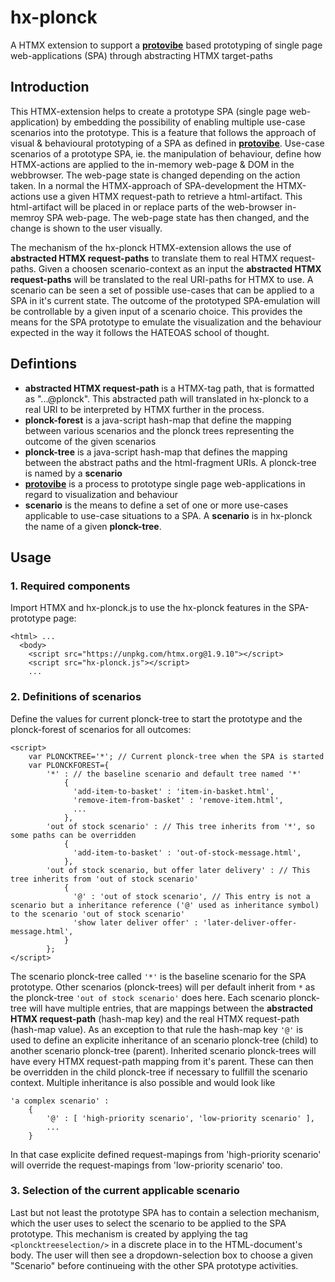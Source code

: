 # hx-plonck
A HTMX extension to support a __[protovibe](https://github.com/sascha-dibbern/protovibe)__ based prototyping of single page web-applications (SPA) through abstracting HTMX target-paths

## Introduction
This HTMX-extension helps to create a prototype SPA (single page web-application) by embedding the possibility of enabling multiple use-case scenarios into the prototype. This is a feature that follows the approach of visual & behavioural prototyping of a SPA as defined in __[protovibe](https://github.com/sascha-dibbern/protovibe)__.
Use-case scenarios of a prototype SPA, ie. the manipulation of behaviour, define how HTMX-actions are applied to the in-memory web-page & DOM in the webbrowser. The web-page state is changed depending on the action taken. In a normal the HTMX-approach of SPA-development the HTMX-actions use a given HTMX request-path to retrieve a html-artifact. This html-artifact will be placed in or replace parts of the web-browser in-memroy SPA web-page. The web-page state has then changed, and the change is shown to the user visually. 

The mechanism of the hx-plonck HTMX-extension allows the use of __abstracted HTMX request-paths__ to translate them to real HTMX request-paths. Given a choosen scenario-context as an input the __abstracted HTMX request-paths__ will be translated to the real URI-paths for HTMX to use. A scenario can be seen a set of possible use-cases that can be applied to a SPA in it's current state.
The outcome of the prototyped SPA-emulation will be controllable by a given input of a scenario choice. This provides the means for the SPA prototype to emulate the visualization and the behaviour expected in the way it follows the HATEOAS school of thought.

## Defintions
 * __abstracted HTMX request-path__ is a HTMX-tag path, that is formatted as "...@plonck". This abstracted path will translated in hx-plonck to a real URI to be interpreted by HTMX further in the process.
 * __plonck-forest__ is a java-script hash-map that define the mapping between various scenarios and the plonck trees representing the outcome of the given scenarios
 * __plonck-tree__ is a java-script hash-map that defines the mapping between the abstract paths and the html-fragment URIs. A plonck-tree is named by a __scenario__
 * __[protovibe](https://github.com/sascha-dibbern/protovibe)__ is a process to prototype single page web-applications in regard to visualization and behaviour
 * __scenario__ is the means to define a set of one or more use-cases applicable to use-case situations to a SPA. A __scenario__ is in hx-plonck the name of a given __plonck-tree__.

## Usage

### 1. Required components
Import HTMX and hx-plonck.js to use the hx-plonck features in the SPA-prototype page:

    <html> ...
      <body>
	    <script src="https://unpkg.com/htmx.org@1.9.10"></script>
	    <script src="hx-plonck.js"></script>
        ...

### 2. Definitions of scenarios
Define the values for current plonck-tree to start the prototype and the plonck-forest of scenarios for all outcomes:

    <script>
        var PLONCKTREE='*'; // Current plonck-tree when the SPA is started
        var PLONCKFOREST={
	        '*' : // the baseline scenario and default tree named '*'
	            {
		          'add-item-to-basket' : 'item-in-basket.html',
		          'remove-item-from-basket' : 'remove-item.html',
                  ...
	            },
	        'out of stock scenario' : // This tree inherits from '*', so some paths can be overridden
	            {
		          'add-item-to-basket' : 'out-of-stock-message.html',
	            },
	        'out of stock scenario, but offer later delivery' : // This tree inherits from 'out of stock scenario'
	            {
                  '@' : 'out of stock scenario', // This entry is not a scenario but a inheritance reference ('@' used as inheritance symbol) to the scenario 'out of stock scenario'
		          'show later deliver offer' : 'later-deliver-offer-message.html',
	            }
            };
    </script>

The scenario plonck-tree called `'*'` is the baseline scenario for the SPA prototype. Other scenarios (plonck-trees) will per default inherit from `*` as the plonck-tree `'out of stock scenario'` does here. 
Each scenario plonck-tree will have multiple entries, that are mappings between the __abstracted HTMX request-path__ (hash-map key) and the real HTMX request-path (hash-map value). As an exception to that rule the hash-map key `'@'` is used to define an explicite inheritance of an scenario plonck-tree (child) to another scenario plonck-tree (parent).
Inherited scenario plonck-trees will have every HTMX request-path mapping from it's parent. These can then be overridden in the child plonck-tree if necessary to fullfill the scenario context.
Multiple inheritance is also possible and would look like

    'a complex scenario' : 
        {
            '@' : [ 'high-priority scenario', 'low-priority scenario' ],
            ...
        }

In that case explicite defined request-mapings from 'high-priority scenario' will override the request-mapings from 'low-priority scenario' too.

### 3. Selection of the current applicable scenario

Last but not least the prototype SPA has to contain a selection mechanism, which the user uses to select the scenario to be applied to the SPA prototype. 
This mechanism is created by applying the tag `<ploncktreeselection/>` in a discrete place in to the HTML-document's body. The user will then see a dropdown-selection box to choose a given "Scenario" before continueing with the other SPA prototype activities.

